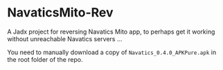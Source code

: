 # NavaticsMito-Rev

A Jadx project for reversing Navatics Mito app, to perhaps get it working without unreachable Navatics servers ...

You need to manually download a copy of `Navatics_0.4.0_APKPure.apk` in the root folder of the repo.
